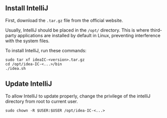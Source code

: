 ## Install IntelliJ

First, download the `.tar.gz` file from the official website.

Usually, IntelliJ should be placed in the `/opt/` directory. This is where
third-party applications are installed by default in Linux, preventing interference
with the system files.

To install IntelliJ, run these commands:

```
sudo tar xf ideaIC-<version>.tar.gz
cd /opt/idea-IC-<...>/bin
./idea.sh
```


## Update IntelliJ

To allow IntelliJ to update properly, change the privilege of the intelliJ directory
from root to current user.

```
sudo chown -R $USER:$USER /opt/idea-IC-<...>
```
